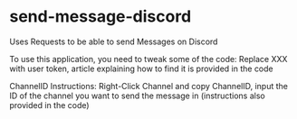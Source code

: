 # send-message-discord
Uses Requests to be able to send Messages on Discord


To use this application, you need to tweak some of the code:
  Replace XXX with user token, article explaining how to find it is provided in the code


ChannelID Instructions: Right-Click Channel and copy ChannelID, input the ID of the channel you want to send the message in (instructions also provided in the code)
